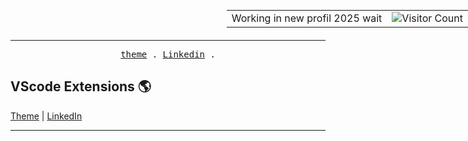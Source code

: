 <div style="position: absolute; top: 0; right: 0;">
  <table>
    <tr>
      <td>Working in new profil 2025 wait</td>
      <td><img src="https://profile-counter.glitch.me/{bastndev}/count.svg" alt="Visitor Count" /></td>
    </tr>
  </table>
</div>

--- 

<p align="center">
  <samp>
    <a href="https://marketplace.visualstudio.com/items?itemName=bastndev.lynx-theme">theme</a> .
    <a href="https://www.linkedin.com/in/bastndev/">Linkedin</a> .
  </samp>
</p>

## VScode Extensions  🌎
[Theme][theme]  |
[LinkedIn][linkedin]

[theme]: https://marketplace.visualstudio.com/items?itemName=bastndev.lynx-theme
[linkedin]: https://www.linkedin.com/in/bastndev/

---